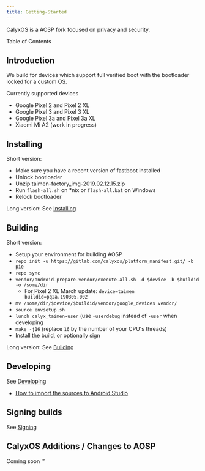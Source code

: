```yaml
---
title: Getting-Started
---
```

CalyxOS is a AOSP fork focused on privacy and security.

Table of Contents

## Introduction

We build for devices which support full verified boot with the bootloader locked for a custom OS.

Currently supported devices
* Google Pixel 2 and Pixel 2 XL
* Google Pixel 3 and Pixel 3 XL
* Google Pixel 3a and Pixel 3a XL
* Xiaomi Mi A2 (work in progress)

## Installing

Short version:
* Make sure you have a recent version of fastboot installed
* Unlock bootloader
* Unzip taimen-factory_img-2019.02.12.15.zip
* Run `flash-all.sh` on *nix or `flash-all.bat` on Windows
* Relock bootloader

Long version: See [Installing](../Installing)

## Building

Short version:
* Setup your environment for building AOSP
* `repo init -u https://gitlab.com/calyxos/platform_manifest.git/ -b pie`
* `repo sync`
* `vendor/android-prepare-vendor/execute-all.sh -d $device -b $buildid -o /some/dir`
  * For Pixel 2 XL March update: `device=taimen buildid=pq2a.190305.002`
* `mv /some/dir/$device/$buildid/vendor/google_devices vendor/`
* `source envsetup.sh`
* `lunch calyx_taimen-user` (use `-userdebug` instead of `-user` when developing
* `make -j16` (replace `16` by the number of your CPU's threads)
* Install the build, or optionally sign

Long version: See [Building](../Building)

## Developing

See [Developing](../Developing)
* [How to import the sources to Android Studio](https://wiki.lineageos.org/import-android-studio-howto.html)

## Signing builds

See [Signing](../Signing)

## CalyxOS Additions / Changes to AOSP

Coming soon :tm:
